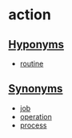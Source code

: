 action
======

[Hyponyms][]
------
  * [routine](/R/routine.md)

[Synonyms][]
------
  * [job](/J/job.md)
  * [operation](/O/operation.md)
  * [process](/P/process.md)

[hyponyms]:  https://en.wiktionary.org/wiki/hyponym
    "words that are more specific than a given word"

[synonyms]:  https://en.wiktionary.org/wiki/synonym
    "two words that can be interchanged in a context are said to be synonymous relative to that context"
